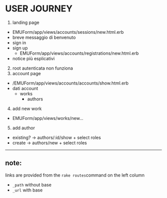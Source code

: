 # USER JOURNEY

1. landing page
  - EMUForm/app/views/accounts/sessions/new.html.erb
  - breve messaggio di benvenuto
  - sign in
  - sign up
    - EMUForm/app/views/accounts/registrations/new.html.erb
  - notice più esplicativi
2. root autenticata non funziona
3. account page
  - /EMUForm/app/views/accounts/accounts/show.html.erb
  - dati account
    - works
      - authors
4. add new work
  - EMUForm/app/views/works/new…
5. add author
  - existing? -> authors/:id/show + select roles
  - create -> authors/new + select roles

----

## note:

links are provided from the `rake routes`command on the left column
* `_path` without base
* `_url` with base
